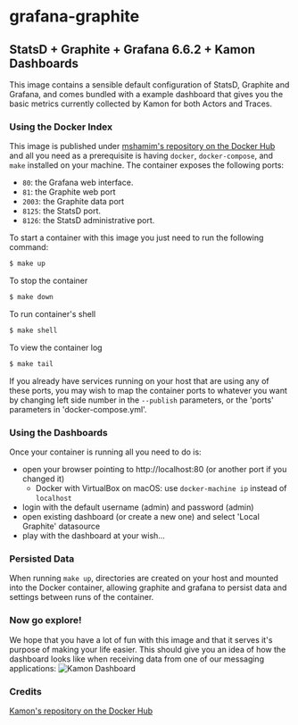 # grafana-graphite

StatsD + Graphite + Grafana 6.6.2 + Kamon Dashboards
----------------------------------------------------

This image contains a sensible default configuration of StatsD, Graphite and Grafana, and comes bundled with a example
dashboard that gives you the basic metrics currently collected by Kamon for both Actors and Traces.

### Using the Docker Index ###

This image is published under [mshamim's repository on the Docker Hub](https://hub.docker.com/r/mshamim/grafana-graphite) and all you
need as a prerequisite is having `docker`, `docker-compose`, and `make` installed on your machine. The container exposes the following ports:

- `80`: the Grafana web interface.
- `81`: the Graphite web port
- `2003`: the Graphite data port
- `8125`: the StatsD port.
- `8126`: the StatsD administrative port.

To start a container with this image you just need to run the following command:

```bash
$ make up
```

To stop the container
```bash
$ make down
```

To run container's shell
```bash
$ make shell
```

To view the container log
```bash
$ make tail
```

If you already have services running on your host that are using any
of these ports, you may wish to map the container ports to whatever
you want by changing left side number in the `--publish` parameters,
or the 'ports' parameters in 'docker-compose.yml'.

### Using the Dashboards ###

Once your container is running all you need to do is:

- open your browser pointing to http://localhost:80 (or another port if you changed it)
  - Docker with VirtualBox on macOS: use `docker-machine ip` instead of `localhost`
- login with the default username (admin) and password (admin)
- open existing dashboard (or create a new one) and select 'Local Graphite' datasource
- play with the dashboard at your wish...


### Persisted Data ###

When running `make up`, directories are created on your host and mounted into the Docker container, allowing graphite and grafana to persist data and settings between runs of the container.

### Now go explore! ###

We hope that you have a lot of fun with this image and that it serves it's
purpose of making your life easier. This should give you an idea of how the dashboard looks like when receiving data
from one of our messaging applications:
![Kamon Dashboard](http://kamon.io/assets/img/kamon-statsd-grafana.png)


### Credits ###
[Kamon's repository on the Docker Hub](https://hub.docker.com/u/kamon/)
